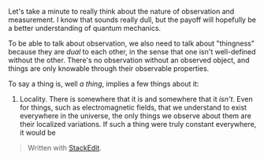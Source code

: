 Let's take a minute to really think about the nature of observation and measurement. I know that sounds really dull, but the payoff will hopefully be a better understanding of quantum mechanics.

To be able to talk about observation, we also need to talk about "thingness" because they are *dual* to each other, in the sense that one isn't well-defined without the other. There's no observation without an observed object, and things are only knowable through their observable properties.

To say a thing is, well *a thing*, implies a few things about it:
1. Locality.
There is somewhere that it is and somewhere that it *isn't*. Even for things, such as electromagnetic fields, that we understand to exist everywhere in the universe, the only things we observe about them are their localized variations. If such a thing were truly constant everywhere, it would be 


> Written with [StackEdit](https://stackedit.io/).
<!--stackedit_data:
eyJoaXN0b3J5IjpbLTg1OTk2MDY1NywtNTY2Mjc3MTQ2LC0xOT
Q0MTk2ODc0XX0=
-->
